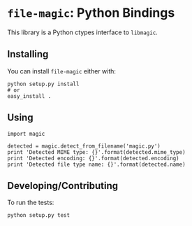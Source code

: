 # `file-magic`: Python Bindings

This library is a Python ctypes interface to `libmagic`.


## Installing

You can install `file-magic` either with:

    python setup.py install
    # or
    easy_install .


## Using

    import magic

    detected = magic.detect_from_filename('magic.py')
    print 'Detected MIME type: {}'.format(detected.mime_type)
    print 'Detected encoding: {}'.format(detected.encoding)
    print 'Detected file type name: {}'.format(detected.name)


## Developing/Contributing

To run the tests:

    python setup.py test
